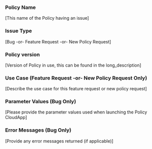 ### Policy Name
[This name of the Policy having an issue]

### Issue Type
[Bug -or- Feature Request -or- New Policy Request]

### Policy version
[Version of Policy in use, this can be found in the long_description]

### Use Case (Feature Request -or- New Policy Request Only)
[Describe the use case for this feature request or new policy request]

### Parameter Values (Bug Only)
[Please provide the parameter values used when launching the Policy CloudApp]

### Error Messages (Bug Only)
[Provide any error messages returned (if applicable)]